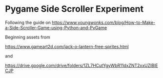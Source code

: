 # Pygame Side Scroller Experiment
Following the guide on
https://www.youngwonks.com/blog/How-to-Make-a-Side-Scroller-Game-using-Python-and-PyGame

Beginning assets from

https://www.gameart2d.com/jack-o-lantern-free-sprites.html

and 

https://drive.google.com/drive/folders/1ZL7HCutYgyWbR11dxZNT2xxUZIBlECJP
